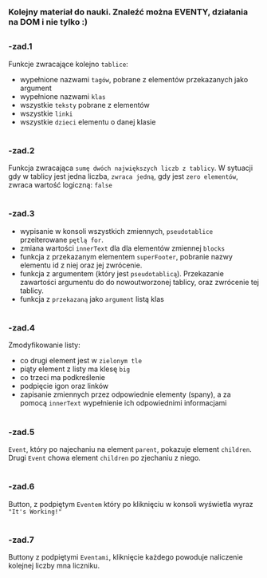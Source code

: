 ### Kolejny materiał do nauki. Znaleźć można EVENTY, działania na DOM i nie tylko :)
##

### -zad.1
Funkcje zwracające kolejno `tablice`:

 - wypełnione nazwami `tagów`, pobrane z elementów przekazanych jako argument
 - wypełnione nazwami `klas`
 - wszystkie `teksty` pobrane z elementów 
 - wszystkie `linki`
 - wszystkie `dzieci` elementu o danej klasie
 
#
### -zad.2
Funkcja zwracająca `sumę dwóch największych liczb z tablicy`. W sytuacji gdy w tablicy jest jedna liczba, `zwraca jedną`, 
gdy jest `zero elementów`, zwraca wartość logiczną: `false`

#
### -zad.3
- wypisanie w konsoli wszystkich zmiennych, `pseudotablice` przeiterowane `pętlą for`.
- zmiana wartości `innerText` dla dla elementów zmiennej `blocks`
- funkcja z przekazanym elementem `superFooter`, pobranie nazwy elementu id z niej oraz jej zwrócenie.
- funkcja z argumentem (który jest `pseudotablicą`). Przekazanie zawartości argumentu do do nowoutworzonej tablicy, oraz 
zwrócenie tej tablicy.
- funkcja z `przekazaną` jako `argument` listą klas

#
### -zad.4
Zmodyfikowanie listy:
- co drugi element jest w `zielonym tle`
- piąty element z listy ma klesę `big`
- co trzeci ma podkreślenie
- podpięcie igon oraz linków
- zapisanie zmiennych przez odpowiednie elementy (spany), 
a za pomocą `innerText` wypełnienie ich odpowiednimi informacjami

#
### -zad.5
`Event`, który po najechaniu na element `parent`, pokazuje element `children`.
Drugi `Event` chowa element `children` po zjechaniu z niego.

#
### -zad.6
Button, z podpiętym `Eventem` który po kliknięciu w konsoli wyświetla wyraz `"It's Working!"`

#
### -zad.7
Buttony z podpiętymi `Eventami`, kliknięcie każdego powoduje naliczenie kolejnej liczby mna liczniku.